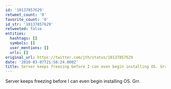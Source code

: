 ```yaml
---
id: '10137857629'
retweet_count: '0'
favorite_count: '0'
id_str: '10137857629'
retweeted: false
entities:
  hashtags: []
  symbols: []
  user_mentions: []
  urls: []
original_url: https://twitter.com/jth/status/10137857629
date: '2010-03-07T21:58:24.000Z'
title: Server keeps freezing before I can even begin installing OS. Grr.
---
```


Server keeps freezing before I can even begin installing OS. Grr.